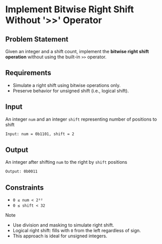 # Implement Bitwise Right Shift Without '>>' Operator

## Problem Statement

Given an integer and a shift count, implement the **bitwise right shift operation** without using the built-in `>>` operator.

## Requirements

- Simulate a right shift using bitwise operations only.
- Preserve behavior for unsigned shift (i.e., logical shift).

## Input

An integer `num` and an integer `shift` representing number of positions to shift

```bash
Input: num = 0b1101, shift = 2
```

## Output

An integer after shifting `num` to the right by `shift` positions

```bash
Output: 0b0011
```

## Constraints

- `0 ≤ num < 2³²`
- `0 ≤ shift < 32`

> [!NOTE]
>
> - Use division and masking to simulate right shift.
> - Logical right shift: fills with `0` from the left regardless of sign.
> - This approach is ideal for unsigned integers.
